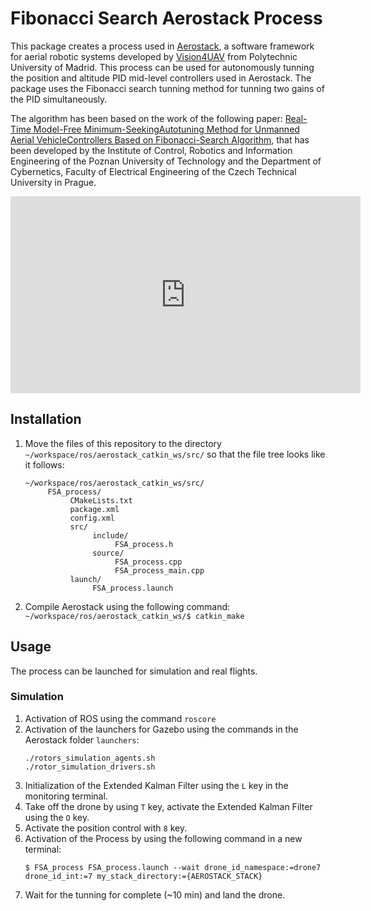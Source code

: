 # Fibonacci Search Aerostack Process
This package creates a process used in [Aerostack](https://github.com/Vision4UAV/Aerostack), a software framework for aerial robotic systems developed by [Vision4UAV](https://github.com/Vision4UAV) from Polytechnic University of Madrid. This process can be used for autonomously tunning the position and altitude PID mid-level controllers used in Aerostack. The package uses the Fibonacci search tunning method for tunning two gains of the PID simultaneously.


The algorithm has been based on the work of the following paper: [Real-Time Model-Free Minimum-SeekingAutotuning Method for Unmanned Aerial VehicleControllers Based on Fibonacci-Search Algorithm](https://www.researchgate.net/publication/330369094_Real-Time_Model-Free_Minimum-Seeking_Autotuning_Method_for_Unmanned_Aerial_Vehicle_Controllers_Based_on_Fibonacci-Search_Algorithm), that has been developed by the Institute of Control, Robotics and Information Engineering of the Poznan University of Technology and the Department of Cybernetics, Faculty of Electrical Engineering of the Czech Technical University in Prague.

<iframe width="560" height="315" src="https://www.youtube.com/embed/YUOkMmKgKLg" frameborder="0" allow="accelerometer; autoplay; encrypted-media; gyroscope; picture-in-picture" allowfullscreen></iframe>
     
## Installation 

1. Move the files of this repository to the directory `~/workspace/ros/aerostack_catkin_ws/src/` so that the file tree looks like it follows:

     ```
     ~/workspace/ros/aerostack_catkin_ws/src/
          FSA_process/ 
               CMakeLists.txt 
               package.xml 
               config.xml 
               src/ 
                    include/ 
                         FSA_process.h 
                    source/ 
                         FSA_process.cpp
                         FSA_process_main.cpp 
               launch/ 
                    FSA_process.launch
     ```
2. Compile Aerostack using the following command:
     ```~/workspace/ros/aerostack_catkin_ws/$ catkin_make```

## Usage

The process can be launched for simulation and real flights. 

### Simulation
1. Activation of ROS using the command `roscore`
2. Activation of the launchers for Gazebo using the commands in the Aerostack folder `launchers`:
     ```
     ./rotors_simulation_agents.sh
     ./rotor_simulation_drivers.sh
     ```
3. Initialization of the Extended Kalman Filter using the `L` key in the monitoring terminal.
4. Take off the drone by using `T` key, activate the Extended Kalman Filter using the `O` key.
5. Activate the position control with `8` key.
6. Activation of the Process by using the following command in a new terminal:
     ```
     $ FSA_process FSA_process.launch --wait drone_id_namespace:=drone7 drone_id_int:=7 my_stack_directory:={AEROSTACK_STACK}
     ```
7. Wait for the tunning for complete (~10 min) and land the drone.

